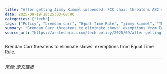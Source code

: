 ```yaml
---
title: "After getting Jimmy Kimmel suspended, FCC chair threatens ABC’s The View"
date: 2025-09-19T18:25:03+08:00
categories: ["tech"]
tags: ["Policy", "brendan carr", "Equal Time Rule", "jimmy kimmel", "The View"]
summary: "Brendan Carr threatens to eliminate shows' exemptions from Equal Time Rule."
source_url: "https://arstechnica.com/tech-policy/2025/09/after-getting-jimmy-kimmel-suspended-fcc-chair-threatens-abcs-the-view/"
---
```


Brendan Carr threatens to eliminate shows' exemptions from Equal Time Rule.

---

*来源: [原文链接](https://arstechnica.com/tech-policy/2025/09/after-getting-jimmy-kimmel-suspended-fcc-chair-threatens-abcs-the-view/)*
